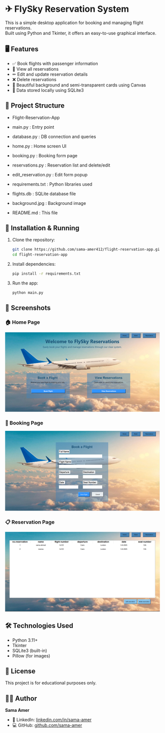 # ✈ FlySky Reservation System

This is a simple desktop application for booking and managing flight reservations.  
Built using Python and Tkinter, it offers an easy-to-use graphical interface.

## 🖥  Features

- ✅ Book flights with passenger information
- 🧾 View all reservations
- ✏ Edit and update reservation details
- ❌ Delete reservations
- 🎨 Beautiful background and semi-transparent cards using Canvas
- 💾 Data stored locally using SQLite3
## 📁 Project Structure
- Flight-Reservation-App

- main.py                : Entry point
- database.py            : DB connection and queries
- home.py                : Home screen UI
- booking.py             : Booking form page
- reservations.py        : Reservation list and delete/edit
- edit_reservation.py    : Edit form popup
- requirements.txt       : Python libraries used
- flights.db             : SQLite database file
- background.jpg         : Background image
- README.md              : This file

## 🚀 Installation & Running

1. Clone the repository:
   ```bash
   git clone https://github.com/sama-amer412/flight-reservation-app.git
   cd flight-reservation-app 
   ```
2. Install dependencies:
   ```bash
   pip install -r requirements.txt
   ```
3. Run the app:
   ```bash
   python main.py
   ```

## 📸 Screenshots

### 🏠 Home Page
![Home Page](images/home_page.jpg)

### 📑 Booking Page
![Booking Page](images/book_page.jpg)

### 📋 Reservation Page
![Reservation Page](images/view_reservation_page.jpg)

## 🛠 Technologies Used

- Python 3.11+
- Tkinter
- SQLite3 (built-in)
- Pillow (for images)
## 📝 License
This project is for educational purposes only.

## 🙋‍♀ Author
**Sama Amer**

- 💼 LinkedIn: [linkedin.com/in/sama-amer](https://linkedin.com/in/www.linkedin.com/in/sama-amer-644179364)
- 💻 GitHub: [github.com/sama-amer](https://github.com/https://github.com/sama-amer412)